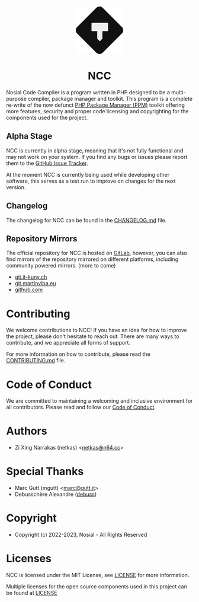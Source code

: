 <p align="center">
  <a href="#">

  </a>
  <p align="center">
   <img width="128" height="128" src="assets/icon/ncc@128px.png" alt="NCC">
  </p>
  <h1 align="center"><b>NCC</b></h1>
</p>

Nosial Code Compiler is a program written in PHP designed to be a multi-purpose compiler, package manager and toolkit.
This program is a complete re-write of the now defunct [PHP Package Manager (PPM)](https://git.n64.cc/intellivoid/ppm)
toolkit offering more features, security and proper code licensing and copyrighting for the components used for the project.

## Alpha Stage

NCC is currently in alpha stage, meaning that it's not fully functional and may not work on your system. If you find any bugs
or issues please report them to the [GitHub Issue Tracker](https://git.n64.cc/nosial/ncc/issues).

At the moment NCC is currently being used while developing other software, this serves as a test run to
improve on changes for the next version.

## Changelog

The changelog for NCC can be found in the [CHANGELOG.md](CHANGELOG.md) file.

## Repository Mirrors

The official repository for NCC is hosted on [GitLab](https://git.n64.cc/nosial/ncc), however, you can also find
mirrors of the repository mirrored on different platforms, including 
community powered mirrors. (more to come)

 - [git.it-kuny.ch](https://git.it-kuny.ch)
 - [git.martinvlba.eu](https://git.martinvlba.eu/Nosial/ncc)
 - [github.com](https://github.com/Nosial/ncc)


# Contributing

We welcome contributions to NCC! If you have an idea for how to improve the project, please don't hesitate to reach out.
There are many ways to contribute, and we appreciate all forms of support.

For more information on how to contribute, please read the [CONTRIBUTING.md](CONTRIBUTING.md) file.


# Code of Conduct

We are committed to maintaining a welcoming and inclusive environment for all contributors. Please read and follow our
[Code of Conduct](CODE_OF_CONDUCT.md).

# Authors

- Zi Xing Narrakas (netkas) <[netkas@n64.cc](mailto:netkas@64.cc)>


# Special Thanks

- Marc Gutt (mgutt) <[marc@gutt.it](mailto:marc@gutt.it)>
- Debusschère Alexandre ([debuss](https://github.com/debuss))


# Copyright

- Copyright (c) 2022-2023, Nosial - All Rights Reserved


# Licenses

NCC is licensed under the MIT License, see [LICENSE](LICENSE) for more information.

Multiple licenses for the open source components used in this
project can be found at [LICENSE](LICENSES)